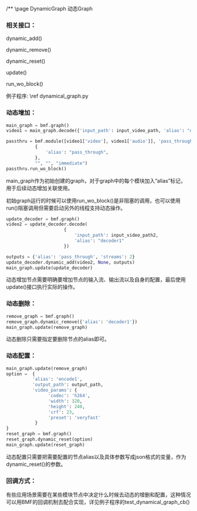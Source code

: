 /** \page DynamicGraph 动态Graph

### 相关接口：

dynamic_add()

dynamic_remove()

dynamic_reset()

update()

run_wo_block()

例子程序: \ref dynamical_graph.py

### 动态增加：

```python
main_graph = bmf.graph()
video1 = main_graph.decode({'input_path': input_video_path, 'alias': "decoder0"})

passthru = bmf.module([video1['video'], video1['audio']], 'pass_through',
           {
               'alias': "pass_through",
           },
           "", "", "immediate")
passthru.run_wo_block()
```
main_graph作为初始创建的graph，对于graph中的每个模块加入“alias”标记，用于后续动态增加关联使用。

初始graph运行的时候可以使用run_wo_block()是非阻塞的调用，也可以使用run()阻塞调用但需要启动另外的线程支持动态操作。

```python
update_decoder = bmf.graph()
video2 = update_decoder.decode(
                      {
                          'input_path': input_video_path2,
                          'alias': "decoder1"
                      })

outputs = {'alias': 'pass_through', 'streams': 2}
update_decoder.dynamic_add(video2, None, outputs)
main_graph.update(update_decoder)
```
动态增加节点需要明确要增加节点的输入流、输出流以及自身的配置，最后使用update()接口执行实际的操作。

### 动态删除：

```python
remove_graph = bmf.graph()
remove_graph.dynamic_remove({'alias': 'decoder1'})
main_graph.update(remove_graph)
```
动态删除只需要指定要删除节点的alias即可。

### 动态配置：

```python
main_graph.update(remove_graph)
option =  {       
          'alias': 'encode1',
          'output_path': output_path,
          'video_params': {
                'codec': 'h264',
                'width': 320,
                'height': 240,
                'crf': 23,
                'preset': 'veryfast'
           }
}
reset_graph = bmf.graph()
reset_graph.dynamic_reset(option)
main_graph.update(reset_graph)
```
动态配置只需要把需要配置的节点alias以及具体参数写成json格式的变量，作为dynamic_reset()的参数。

### 回调方式：

有些应用场景需要在某些模块节点中决定什么时候去动态的增删和配置，这种情况可以用BMF的回调机制去配合实现，详见例子程序的test_dynamical_graph_cb()